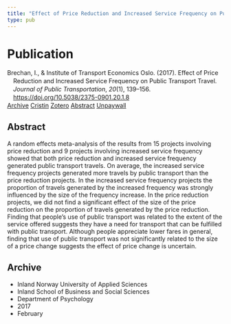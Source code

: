 ```yaml
---
title: "Effect of Price Reduction and Increased Service Frequency on Public Transport Travel"
type: pub
---
```

<h1>Publication</h1>
<article id="csl-bib-container-R99272AD" class="csl-bib-container">
  <div class="csl-bib-body" style="line-height: 1.35; padding-left: 1em; text-indent:-1em;">
  <div class="csl-entry">Brechan, I., &amp; Institute of Transport Economics Oslo. (2017). Effect of Price Reduction and Increased Service Frequency on Public Transport Travel. <i>Journal of Public Transportation</i>, <i>20</i>(1), 139&#x2013;156. <a href="https://doi.org/10.5038/2375-0901.20.1.8">https://doi.org/10.5038/2375-0901.20.1.8</a></div>
</div>
  <div class="csl-bib-buttons">
    <a href="#taxonomy-article-R99272AD" class="csl-bib-button">Archive</a>
    <a href="https://app.cristin.no/results/show.jsf?id=1452943" alt="Cristin URL" class="csl-bib-button">Cristin</a>
    <a href="http://zotero.org/groups/5022929/items/R99272AD" alt="Zotero URL" class="csl-bib-button">Zotero</a>
    <a href="#abstract-article-R99272AD" class="csl-bib-button">Abstract</a>
    <a href="https://scholarcommons.usf.edu/cgi/viewcontent.cgi?article=1608&amp;context=jpt" class="csl-bib-button">Unpaywall</a>
  </div>
  <div id="csl-bib-meta-container-R99272AD"></div>
</article>
<div id="csl-bib-meta-R99272AD" class="csl-bib-meta">
  <article id="abstract-article-R99272AD" class="abstract-article">
    <h1>Abstract</h1>
    A random effects meta-analysis of the results from 15 projects involving price reduction and 9 projects involving increased service frequency showed that both price reduction and increased service frequency generated public transport travels. On average, the increased service frequency projects generated more travels by public transport than the price reduction projects. In the increased service frequency projects the proportion of travels generated by the increased frequency was strongly influenced by the size of the frequency increase. In the price reduction projects, we did not find a significant effect of the size of the price reduction on the proportion of travels generated by the price reduction. Finding that people’s use of public transport was related to the extent of the service offered suggests they have a need for transport that can be fulfilled with public transport. Although people appreciate lower fares in general, finding that use of public transport was not significantly related to the size of a price change suggests the effect of price change is uncertain.
  </article>
  <article id="taxonomy-article-R99272AD" class="taxonomy-article">
    <h1>Archive</h1>
    <ul>
      <li>Inland Norway University of Applied Sciences</li>
      <li>Inland School of Business and Social Sciences</li>
      <li>Department of Psychology</li>
      <li>2017</li>
      <li>February</li>
    </ul>
  </article>
</div>
